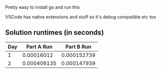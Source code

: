 Pretty easy to install go and run this

VSCode has native extensions and stuff so it's debug compatible etc too

## Solution runtimes (in seconds)

| Day | Part A Run  | Part B Run  |
| --- | ----------- | ----------- |
| 1   | 0.00016012  | 0.000152739 |
| 2   | 0.000406135 | 0.000147939 |
